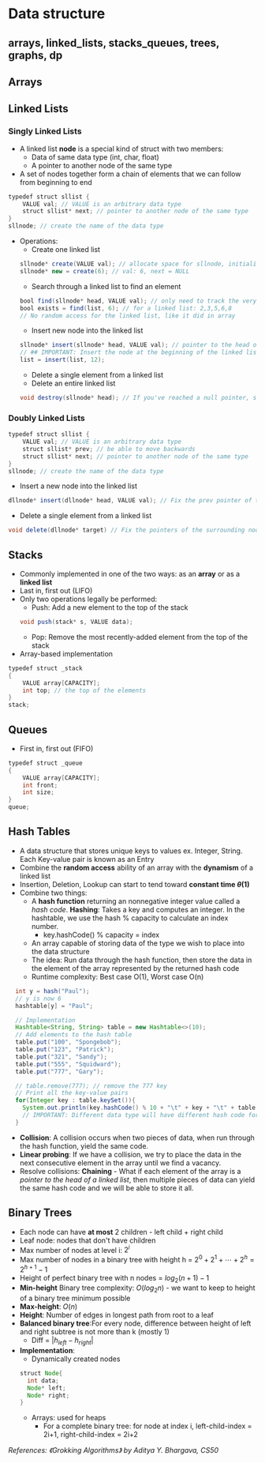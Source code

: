 # Data structure

## arrays, linked_lists, stacks_queues, trees, graphs, dp

## Arrays

## Linked Lists
### Singly Linked Lists
- A linked list **node** is a special kind of struct with two members:
  - Data of same data type (int, char, float)
  - A pointer to another node of the same type
- A set of nodes together form a chain of elements that we can follow from beginning to end

```java
typedef struct sllist {
    VALUE val; // VALUE is an arbitrary data type
    struct sllist* next; // pointer to another node of the same type
}
sllnode; // create the name of the data type
```
- Operations:
  - Create one linked list
  ```java
  sllnode* create(VALUE val); // allocate space for sllnode, initialize val, next field, return a pointer to sllnode
  sllnode* new = create(6); // val: 6, next = NULL
  ```
  - Search through a linked list to find an element
  ```java
  bool find(sllnode* head, VALUE val); // only need to track the very first of the elements in the list
  bool exists = find(list, 6); // for a linked list: 2,3,5,6,8
  // No random access for the linked list, like it did in array
  ```
  - Insert new node into the linked list
  ```java
  sllnode* insert(sllnode* head, VALUE val); // pointer to the head of the list.
  // ## IMPORTANT: Insert the node at the beginning of the linked list!
  list = insert(list, 12);
  ```
  - Delete a single element from a linked list
  - Delete an entire linked list
  ```java
  void destroy(sllnode* head); // If you've reached a null pointer, stop. Delete the rest of the list
  ```

### Doubly Linked Lists
```java
typedef struct sllist {
    VALUE val; // VALUE is an arbitrary data type
    struct sllist* prev; // be able to move backwards
    struct sllist* next; // pointer to another node of the same type
}
sllnode; // create the name of the data type
```
- Insert a new node into the linked list
```java
dllnode* insert(dllnode* head, VALUE val); // Fix the prev pointer of the old head of the linked list
```
- Delete a single element from a linked list
```java
void delete(dllnode* target) // Fix the pointers of the surrounding nodes to "skip over" target
```

## Stacks
- Commonly implemented in one of the two ways: as an **array** or as a **linked list**
- Last in, first out (LIFO)
- Only two operations legally be performed:
  - Push: Add a new element to the top of the stack
  ```java
  void push(stack* s, VALUE data);
  ```
  - Pop: Remove the most recently-added element from the top of the stack
- Array-based implementation
```java
typedef struct _stack
{
    VALUE array[CAPACITY];
    int top; // the top of the elements
}
stack;
```

## Queues
- First in, first out (FIFO)
```java
typedef struct _queue
{
    VALUE array[CAPACITY];
    int front;
    int size;
}
queue;
```

## Hash Tables
- A data structure that stores unique keys to values ex. Integer, String. Each Key-value pair is known as an Entry
- Combine the **random access** ability of an array with the **dynamism** of a linked list
- Insertion, Deletion, Lookup can start to tend toward **constant time $\theta(1)$**
- Combine two things:
  - A **hash function** returning an nonnegative integer value called a *hash code*. **Hashing**: Takes a key and computes an integer. In the hashtable, we use the hash % capacity to calculate an index number.
    - key.hashCode() % capacity = index
  - An array capable of storing data of the type we wish to place into the data structure
  - The idea: Run data through the hash function, then store the data in the element of the array represented by the returned hash code
  - Runtime complexity: Best case O(1), Worst case O(n)
```java
  int y = hash("Paul");
  // y is now 6
  hashtable[y] = "Paul";

  // Implementation
  Hashtable<String, String> table = new Hashtable<>(10);
  // Add elements to the hash table
  table.put("100", "Spongebob");
  table.put("123", "Patrick");
  table.put("321", "Sandy");
  table.put("555", "Squidward");
  table.put("777", "Gary");

  // table.remove(777); // remove the 777 key
  // Print all the key-value pairs
  for(Integer key : table.keySet()){
    System.out.println(key.hashCode() % 10 + "\t" + key + "\t" + table.get()); // hashcode + key + value
    // IMPORTANT: Different data type will have different hash code formulas
  }

```
- **Collision**: A collision occurs when two pieces of data, when run through the hash function, yield the same code.
- **Linear probing**: If we have a collision, we try to place the data in the next consecutive element in the array until we find a vacancy.
- Resolve collisions: **Chaining** - What if each element of the array is a *pointer to the head of a linked list*, then multiple pieces of data can yield the same hash code and we will be able to store it all.



## Binary Trees
- Each node can have **at most** 2 children - left child + right child
- Leaf node: nodes that don't have children
- Max number of nodes at level i: $2^i$
- Max number of nodes in a binary tree with height h = $2^0 + 2^1 + \cdots + 2^h = 2^{h+1} - 1$
- Height of perfect binary tree with n nodes = $log_2(n+1) - 1$
- **Min-height** Binary tree complexity: $O(log_2{n})$ - we want to keep to height of a binary tree minimum possible
- **Max-height**: $O(n)$
- **Height**: Number of edges in longest path from root to a leaf
- **Balanced binary tree**:For every node, difference between height of left and right subtree is not more than k (mostly 1)
  - Diff = $|h_{left} - h_{right}|$
- **Implementation**:
  - Dynamically created nodes
  ```java
  struct Node{
    int data;
    Node* left;
    Node* right;
  }
  ```
  - Arrays: used for heaps
    - For a complete binary tree: for node at index i, left-child-index = 2i+1, right-child-index = 2i+2







*References: 《Grokking Algorithms》 by Aditya Y. Bhargava, CS50*